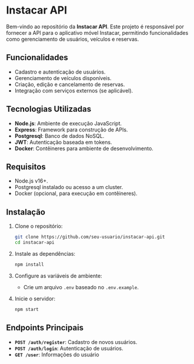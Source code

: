 # Instacar API

Bem-vindo ao repositório da **Instacar API**. Este projeto é responsável por fornecer a API para o aplicativo móvel Instacar, permitindo funcionalidades como gerenciamento de usuários, veículos e reservas.

## Funcionalidades

- Cadastro e autenticação de usuários.
- Gerenciamento de veículos disponíveis.
- Criação, edição e cancelamento de reservas.
- Integração com serviços externos (se aplicável).

## Tecnologias Utilizadas

- **Node.js**: Ambiente de execução JavaScript.
- **Express**: Framework para construção de APIs.
- **Postgresql**: Banco de dados NoSQL.
- **JWT**: Autenticação baseada em tokens.
- **Docker**: Contêineres para ambiente de desenvolvimento.

## Requisitos

- Node.js v16+.
- Postgresql instalado ou acesso a um cluster.
- Docker (opcional, para execução em contêineres).

## Instalação

1. Clone o repositório:
    ```bash
    git clone https://github.com/seu-usuario/instacar-api.git
    cd instacar-api
    ```

2. Instale as dependências:
    ```bash
    npm install
    ```

3. Configure as variáveis de ambiente:
    - Crie um arquivo `.env` baseado no `.env.example`.

4. Inicie o servidor:
    ```bash
    npm start
    ```

## Endpoints Principais

- **`POST /auth/register`**: Cadastro de novos usuários.
- **`POST /auth/login`**: Autenticação de usuários.
- **`GET /user`**: Informações do usuário